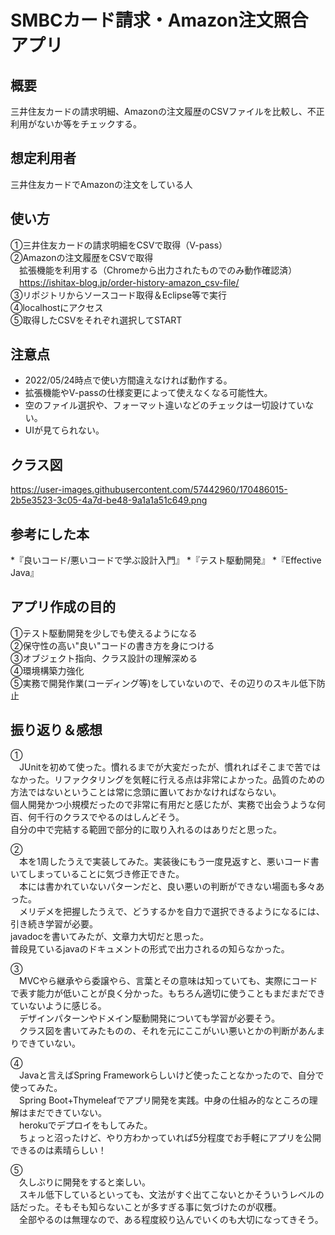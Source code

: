 # SMBCカード請求・Amazon注文照合アプリ
## 概要
三井住友カードの請求明細、Amazonの注文履歴のCSVファイルを比較し、不正利用がないか等をチェックする。
## 想定利用者
三井住友カードでAmazonの注文をしている人
## 使い方
①三井住友カードの請求明細をCSVで取得（V-pass）  
②Amazonの注文履歴をCSVで取得  
　拡張機能を利用する（Chromeから出力されたものでのみ動作確認済）  
　https://ishitax-blog.jp/order-history-amazon_csv-file/  
③リポジトリからソースコード取得＆Eclipse等で実行  
④localhostにアクセス  
⑤取得したCSVをそれぞれ選択してSTART  
## 注意点
* 2022/05/24時点で使い方間違えなければ動作する。
* 拡張機能やV-passの仕様変更によって使えなくなる可能性大。
* 空のファイル選択や、フォーマット違いなどのチェックは一切設けていない。
* UIが見てられない。

## クラス図
https://user-images.githubusercontent.com/57442960/170486015-2b5e3523-3c05-4a7d-be48-9a1a1a51c649.png

## 参考にした本
*『良いコード/悪いコードで学ぶ設計入門』
*『テスト駆動開発』
*『Effective Java』

## アプリ作成の目的
①テスト駆動開発を少しでも使えるようになる  
②保守性の高い"良い"コードの書き方を身につける  
③オブジェクト指向、クラス設計の理解深める  
④環境構築力強化  
⑤実務で開発作業(コーディング等)をしていないので、その辺りのスキル低下防止  

 ## 振り返り＆感想
①  
　JUnitを初めて使った。慣れるまでが大変だったが、慣れればそこまで苦ではなかった。リファクタリングを気軽に行える点は非常によかった。品質のための方法ではないということは常に念頭に置いておかなければならない。  
個人開発かつ小規模だったので非常に有用だと感じたが、実務で出会うような何百、何千行のクラスでやるのはしんどそう。  
自分の中で完結する範囲で部分的に取り入れるのはありだと思った。  

②  
　本を1周したうえで実装してみた。実装後にもう一度見返すと、悪いコード書いてしまっていることに気づき修正できた。  
　本には書かれていないパターンだと、良い悪いの判断ができない場面も多々あった。  
　メリデメを把握したうえで、どうするかを自力で選択できるようになるには、引き続き学習が必要。  
  javadocを書いてみたが、文章力大切だと思った。  
  普段見ているjavaのドキュメントの形式で出力されるの知らなかった。

③  
　MVCやら継承やら委譲やら、言葉とその意味は知っていても、実際にコードで表す能力が低いことが良く分かった。もちろん適切に使うこともまだまだできていないように感じる。  
　デザインパターンやドメイン駆動開発についても学習が必要そう。  
　クラス図を書いてみたものの、それを元にここがいい悪いとかの判断があんまりできていない。  

④  
　Javaと言えばSpring Frameworkらしいけど使ったことなかったので、自分で使ってみた。  
　Spring Boot+Thymeleafでアプリ開発を実践。中身の仕組み的なところの理解はまだできていない。  
　herokuでデプロイをもしてみた。  
　ちょっと沼ったけど、やり方わかっていれば5分程度でお手軽にアプリを公開できるのは素晴らしい！  

⑤  
　久しぶりに開発をすると楽しい。  
　スキル低下しているといっても、文法がすぐ出てこないとかそういうレベルの話だった。そもそも知らないことが多すぎる事に気づけたのが収穫。  
　全部やるのは無理なので、ある程度絞り込んでいくのも大切になってきそう。  

